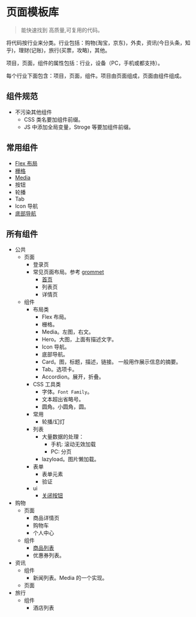 # 页面模板库
> 能快速找到 高质量,可复用的代码。

将代码按行业来分类。行业包括：购物(淘宝，京东)，外卖，资讯(今日头条，知乎)，理财(记账)，旅行(买票，攻略)，其他。

项目，页面，组件的属性包括：行业，设备（PC，手机或都支持）。

每个行业下面包含：项目，页面，组件。项目由页面组成，页面由组件组成。

## 组件规范
* 不污染其他组件
  * CSS 类名要加组件前缀。
  * JS 中添加全局变量，Stroge 等要加组件前缀。

## 常用组件
* [Flex 布局](common/component/flex)
* [栅格](common/component/grid)
* [Media](common/component/close-btn)
* 按钮
* 轮播
* Tab
* Icon 导航
* [底部导航](common/component/footer)

## 所有组件
* 公共
  * 页面
    * 登录页
    * 常见页面布局。参考 [grommet](http://grommet.io/docs/templates/)
      * [首页](common/pages/index)
      * 列表页
      * 详情页
  * 组件
    * 布局类
      * Flex 布局。
      * 栅格。
      * Media。左图，右文。
      * Hero。大图，上面有描述文字。
      * Icon 导航。
      * 底部导航。
      * Card。图，标题，描述，链接。 一般用作展示信息的摘要。
      * Tab。选项卡。
      * Accordion。展开，折叠。
    * CSS 工具类
      * 字体。`Font Family`。
      * 文本超出省略号。
      * 圆角。小圆角，圆。
    * 常用
      * 轮播/幻灯
    * 列表
      * 大量数据的处理：
        * 手机: 滚动无效加载
        * PC: 分页
      * lazyload。图片懒加载。
    * 表单
      * 表单元素
      * 验证
    * ui
      * [关闭按钮](common/component/close-btn)
* 购物
  * 页面
    * 商品详情页
    * 购物车
    * 个人中心
  * 组件
    * [商品列表](shop/component/goods-list)
    * 优惠券列表。
* 资讯
  * 组件
    * 新闻列表。Media 的一个实现。
  * 页面
* 旅行
  * 组件
    * 酒店列表